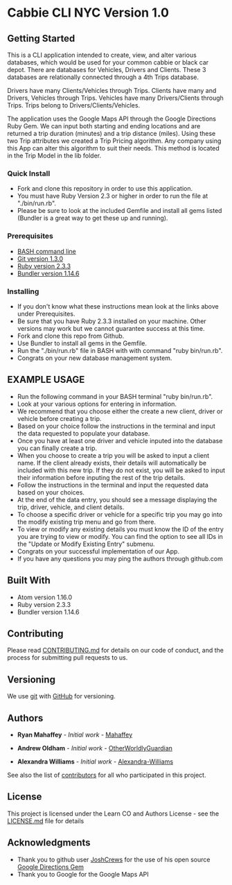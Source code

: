 # Cabbie CLI NYC Version 1.0

## Getting Started

This is a CLI application intended to create, view, and alter various databases, which would be used for your common cabbie or black car depot. There are databases for Vehicles, Drivers and Clients. These 3 databases are relationally connected through a 4th Trips database.

Drivers have many Clients/Vehicles through Trips.
Clients have many and Drivers, Vehicles through Trips.
Vehicles have many Drivers/Clients through Trips.
Trips belong to Drivers/Clients/Vehicles.

The application uses the Google Maps API through the Google Directions Ruby Gem. We can input both starting and ending locations and are returned a trip duration (minutes) and a trip distance (miles). Using these two Trip attributes we created a Trip Pricing algorithm. Any company using this App can alter this algorithm to suit their needs. This method is located in the Trip Model in the lib folder.

### Quick Install
* Fork and clone this repository in order to use this application.
* You must have Ruby Version 2.3 or higher in order to run the file at "./bin/run.rb".
* Please be sure to look at the included Gemfile and install all gems listed (Bundler is a great way to get these up and running).

### Prerequisites

* [BASH command line](https://en.wikipedia.org/wiki/Bash_(Unix_shell))
* [Git version 1.3.0](https://git-scm.com/book/en/v2/Getting-Started-Installing-Git)
* [Ruby version 2.3.3](https://www.ruby-lang.org/en/documentation/installation/)
* [Bundler version 1.14.6](http://bundler.io/)

### Installing

* If you don't know what these instructions mean look at the links above under Prerequisites.
* Be sure that you have Ruby 2.3.3 installed on your machine. Other versions may work but we cannot guarantee success at this time.
* Fork and clone this repo from Github.
* Use Bundler to install all gems in the Gemfile.
* Run the "./bin/run.rb" file in BASH with with command "ruby bin/run.rb".
* Congrats on your new database management system.

## EXAMPLE USAGE

* Run the following command in your BASH terminal "ruby bin/run.rb".
* Look at your various options for entering in information.
* We recommend that you choose either the create a new client, driver or vehicle before creating a trip.
* Based on your choice follow the instructions in the terminal and input the data requested to populate your database.
* Once you have at least one driver and vehicle inputed into the database you can finally create a trip.
* When you choose to create a trip you will be asked to input a client name. If the client already exists, their details will automatically be included with this new trip. If they do not exist, you will be asked to input their information before inputing the rest of the trip details.
* Follow the instructions in the terminal and input the requested data based on your choices.
* At the end of the data entry, you should see a message displaying the trip, driver, vehicle, and client details.
* To choose a specific driver or vehicle for a specific trip you may go into the modify existing trip menu and go from there.
* To view or modify any existing details you must know the ID of the entry you are trying to view or modify. You can find the option to see all IDs in the "Update or Modify Existing Entry" submenu.
* Congrats on your successful implementation of our App.
* If you have any questions you may ping the authors through github.com

## Built With
  * Atom version 1.16.0
  * Ruby version 2.3.3
  * Bundler version 1.14.6

## Contributing

Please read [CONTRIBUTING.md](CONTRIBUTING.md) for details on our code of conduct, and the process for submitting pull requests to us.

## Versioning

We use [git](https://git-scm.com) with [GitHub](http://github.com/) for versioning.

## Authors

* **Ryan Mahaffey** - *Initial work* - [Mahaffey](https://github.com/mahaffey)

* **Andrew Oldham** - *Initial work* - [OtherWorldlyGuardian](https://github.com/otherworldlyguardian)

* **Alexandra Williams** - *Initial work* - [Alexandra-Williams](https://github.com/alexandra-williams)

See also the list of [contributors](https://github.com/mahaffey/module-one-final-project-guidelines-web-042417/contributors) for all who participated in this project.

## License

This project is licensed under the Learn CO and Authors License - see the [LICENSE.md](LICENSE.md) file for details

## Acknowledgments

* Thank you to github user [JoshCrews](https://github.com/joshcrews) for the use of his open source [Google Directions Gem](https://github.com/joshcrews/google-directions-ruby)
* Thank you to Google for the Google Maps API
